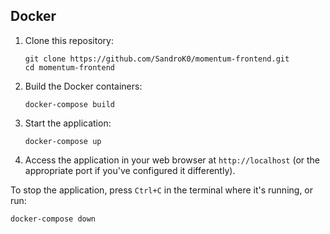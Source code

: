 ## Docker

1. Clone this repository:

   ```
   git clone https://github.com/SandroK0/momentum-frontend.git
   cd momentum-frontend
   ```

2. Build the Docker containers:

   ```
   docker-compose build
   ```

3. Start the application:

   ```
   docker-compose up
   ```

4. Access the application in your web browser at `http://localhost` (or the appropriate port if you've configured it differently).

To stop the application, press `Ctrl+C` in the terminal where it's running, or run:

```
docker-compose down
```
